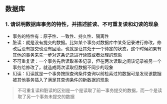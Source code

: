 ## 数据库

### 1. 请说明数据库事务的特性，并描述脏读、不可重复读和幻读的现象
- 事务的特性有：原子性、一致性、持久性、隔离性
- 脏读：就是没有提交的数据。比如某个事务对数据库中某条记录进行修改，修改后没有提交也没有回滚，也就是让其处于一个待定的状态，这个时候如果有其他的事务来先一步对这条记录进行读取或者处理的现象
- 不可重复读：一个事务先后读取某条记录，但在两次读取之间该记录被另一个事务给修改了，就造成两次读取但数据不同步的现象
- 幻读：幻读就是一个事务按照查询条件查询以前检索过的数据可是发现该数据被其他事务插入了满足其查询条件的新数据的现象

> 不可重复读和脏读的区别是一个是读取了前一事务提交的数据，而一个是读取了另一个事务未提交的数据